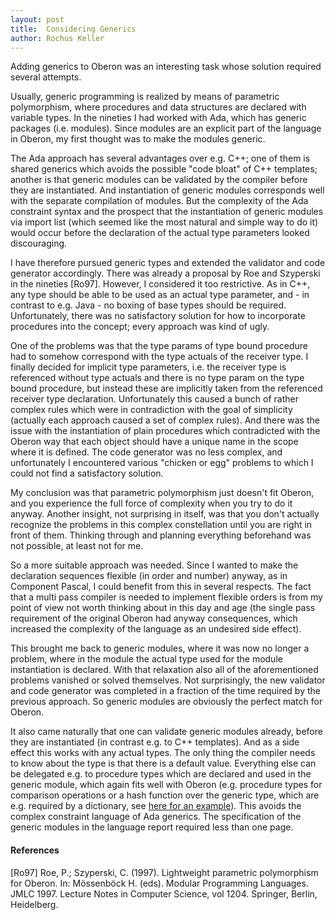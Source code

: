 ```yaml
---
layout: post
title:  Considering Generics
author: Rochus Keller
---
```


Adding generics to Oberon was an interesting task whose solution required several attempts.

Usually, generic programming is realized by means of parametric polymorphism, where procedures and data structures are declared with variable types. In the nineties I had worked with Ada, which has generic packages (i.e. modules). Since modules are an explicit part of the language in Oberon, my first thought was to make the modules generic. 

The Ada approach has several advantages over e.g. C++; one of them is shared generics which avoids the possible "code bloat" of C++ templates; another is that generic modules can be validated by the compiler before they are instantiated. And instantiation of generic modules corresponds well with the separate compilation of modules. But the complexity of the Ada constraint syntax and the prospect that the instantiation of generic modules via import list (which seemed like the most natural and simple way to do it) would occur before the declaration of the actual type parameters looked discouraging.

I have therefore pursued generic types and extended the validator and code generator accordingly. There was already a proposal by Roe and Szyperski in the nineties [Ro97]. However, I considered it too restrictive. As in C++, any type should be able to be used as an actual type parameter, and - in contrast to e.g. Java - no boxing of base types should be required. Unfortunately, there was no satisfactory solution for how to incorporate procedures into the concept; every approach was kind of ugly. 

One of the problems was that the type params of type bound procedure had to somehow correspond with the type actuals of the receiver type. I finally decided for implicit type parameters, i.e. the receiver type is referenced without type actuals and there is no type param on the type bound procedure, but instead these are implicitly taken from the referenced receiver type declaration. Unfortunately this caused a bunch of rather complex rules which were in contradiction with the goal of simplicity (actually each approach caused a set of complex rules). And there was the issue with the instantiation of plain procedures which contradicted with the Oberon way that each object should have a unique name in the scope where it is defined. The code generator was no less complex, and unfortunately I encountered various "chicken or egg" problems to which I could not find a satisfactory solution. 

My conclusion was that parametric polymorphism just doesn't fit Oberon, and you experience the full force of complexity when you try to do it anyway. Another insight, not surprising in itself, was that you don't actually recognize the problems in this complex constellation until you are right in front of them. Thinking through and planning everything beforehand was not possible, at least not for me.

So a more suitable approach was needed. Since I wanted to make the declaration sequences flexible (in order and number) anyway, as in Component Pascal, I could benefit from this in several respects. The fact that a multi pass compiler is needed to implement flexible orders is from my point of view not worth thinking about in this day and age (the single pass requirement of the original Oberon had anyway consequences, which increased the complexity of the language as an undesired side effect). 

This brought me back to generic modules, where it was now no longer a problem, where in the module the actual type used for the module instantiation is declared. With that relaxation also all of the aforementioned problems vanished or solved themselves. Not surprisingly, the new validator and code generator was completed in a fraction of the time required by the previous approach. So generic modules are obviously the perfect match for Oberon.

It also came naturally that one can validate generic modules already, before they are instantiated (in contrast e.g. to C++ templates). And as a side effect this works with any actual types. The only thing the compiler needs to know about the type is that there is a default value. Everything else can be delegated e.g. to procedure types which are declared and used in the generic module, which again fits well with Oberon (e.g. procedure types for comparison operations or a hash function over the generic type, which are e.g. required by a dictionary, see [here for an example](https://github.com/rochus-keller/Oberon/blob/73a08f43a2f7f5a40c6b9ab38824ef9e2f58841b/testcases/Are-we-fast-yet/som/Dictionary.obx#L56)). This avoids the complex constraint language of Ada generics. The specification of the generic modules in the language report required less than one page.

#### References
[Ro97] Roe, P.; Szyperski, C. (1997). Lightweight parametric polymorphism for Oberon. In: Mössenböck H. (eds). Modular Programming Languages. JMLC 1997. Lecture Notes in Computer Science, vol 1204. Springer, Berlin, Heidelberg. 
